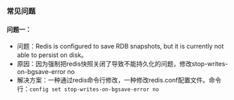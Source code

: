 ### 常见问题
#### 问题一：
* 问题：Redis is configured to save RDB snapshots, but it is currently not able to persist on disk。
* 原因：因为强制把redis快照关闭了导致不能持久化的问题，修改stop-writes-on-bgsave-error no
* 解决方案：一种通过redis命令行修改，一种修改redis.conf配置文件。命令行：`config set stop-writes-on-bgsave-error no`
